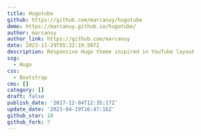 ```yaml
---
title: Hugotube
github: https://github.com/marcanuy/hugotube
demo: https://marcanuy.github.io/hugotube/
author: marcanuy
author_link: https://github.com/marcanuy
date: 2023-11-29T05:32:19.587Z
description: Responsive Hugo theme inspired in YouTube layout
ssg:
  - Hugo
css:
  - Bootstrap
cms: []
category: []
draft: false
publish_date: '2017-12-04T12:35:17Z'
update_date: '2023-04-19T16:47:16Z'
github_star: 10
github_fork: 7
---
```

